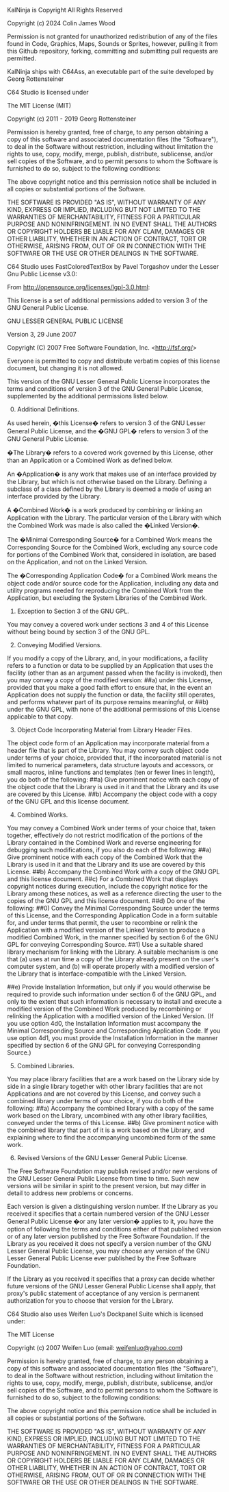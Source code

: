 KalNinja is Copyright All Rights Reserved

Copyright (c) 2024 Colin James Wood

Permission is not granted for unauthorized redistribution of any of the files found in Code, Graphics, Maps, Sounds or Sprites, however, pulling it from this Github repository, forking, committing and submitting pull requests are permitted.


KalNinja ships with C64Ass, an executable part of the suite developed by Georg Rottensteiner

C64 Studio is licensed under

The MIT License (MIT)

Copyright (c) 2011 - 2019 Georg Rottensteiner

Permission is hereby granted, free of charge, to any person obtaining a copy of this software and associated documentation files (the "Software"), to deal in the Software without restriction, including without limitation the rights to use, copy, modify, merge, publish, distribute, sublicense, and/or sell copies of the Software, and to permit persons to whom the Software is furnished to do so, subject to the following conditions:

The above copyright notice and this permission notice shall be included in all copies or substantial portions of the Software.

THE SOFTWARE IS PROVIDED "AS IS", WITHOUT WARRANTY OF ANY KIND, EXPRESS OR IMPLIED, INCLUDING BUT NOT LIMITED TO THE WARRANTIES OF MERCHANTABILITY, FITNESS FOR A PARTICULAR PURPOSE AND NONINFRINGEMENT. IN NO EVENT SHALL THE AUTHORS OR COPYRIGHT HOLDERS BE LIABLE FOR ANY CLAIM, DAMAGES OR OTHER LIABILITY, WHETHER IN AN ACTION OF CONTRACT, TORT OR OTHERWISE, ARISING FROM, OUT OF OR IN CONNECTION WITH THE SOFTWARE OR THE USE OR OTHER DEALINGS IN THE SOFTWARE.




C64 Studio uses FastColoredTextBox by Pavel Torgashov under the Lesser Gnu Public License v3.0:

From http://opensource.org/licenses/lgpl-3.0.html:

This license is a set of additional permissions added to version 3 of the GNU General Public License. 

GNU LESSER GENERAL PUBLIC LICENSE

Version 3, 29 June 2007

Copyright (C) 2007 Free Software Foundation, Inc. &lt;http://fsf.org/&gt;

Everyone is permitted to copy and distribute verbatim copies of this license document, but changing it is not allowed.

This version of the GNU Lesser General Public License incorporates the terms and conditions of version 3 of the GNU General Public License, supplemented by the additional permissions listed below.

0. Additional Definitions.

As used herein, �this License� refers to version 3 of the GNU Lesser General Public License, and the �GNU GPL� refers to version 3 of the GNU General Public License.

�The Library� refers to a covered work governed by this License, other than an Application or a Combined Work as defined below.

An �Application� is any work that makes use of an interface provided by the Library, but which is not otherwise based on the Library. Defining a subclass of a class defined by the Library is deemed a mode of using an interface provided by the Library.

A �Combined Work� is a work produced by combining or linking an Application with the Library. The particular version of the Library with which the Combined Work was made is also called the �Linked Version�.

The �Minimal Corresponding Source� for a Combined Work means the Corresponding Source for the Combined Work, excluding any source code for portions of the Combined Work that, considered in isolation, are based on the Application, and not on the Linked Version.

The �Corresponding Application Code� for a Combined Work means the object code and/or source code for the Application, including any data and utility programs needed for reproducing the Combined Work from the Application, but excluding the System Libraries of the Combined Work.

1. Exception to Section 3 of the GNU GPL.

You may convey a covered work under sections 3 and 4 of this License without being bound by section 3 of the GNU GPL.

2. Conveying Modified Versions.

If you modify a copy of the Library, and, in your modifications, a facility refers to a function or data to be supplied by an Application that uses the facility (other than as an argument passed when the facility is invoked), then you may convey a copy of the modified version:
##a) under this License, provided that you make a good faith effort to ensure that, in the event an Application does not supply the function or data, the facility still operates, and performs whatever part of its purpose remains meaningful, or
##b) under the GNU GPL, with none of the additional permissions of this License applicable to that copy.

3. Object Code Incorporating Material from Library Header Files.

The object code form of an Application may incorporate material from a header file that is part of the Library. You may convey such object code under terms of your choice, provided that, if the incorporated material is not limited to numerical parameters, data structure layouts and accessors, or small macros, inline functions and templates (ten or fewer lines in length), you do both of the following:
##a) Give prominent notice with each copy of the object code that the Library is used in it and that the Library and its use are covered by this License.
##b) Accompany the object code with a copy of the GNU GPL and this license document.

4. Combined Works.

You may convey a Combined Work under terms of your choice that, taken together, effectively do not restrict modification of the portions of the Library contained in the Combined Work and reverse engineering for debugging such modifications, if you also do each of the following:
##a) Give prominent notice with each copy of the Combined Work that the Library is used in it and that the Library and its use are covered by this License.
##b) Accompany the Combined Work with a copy of the GNU GPL and this license document.
##c) For a Combined Work that displays copyright notices during execution, include the copyright notice for the Library among these notices, as well as a reference directing the user to the copies of the GNU GPL and this license document.
##d) Do one of the following: ##0) Convey the Minimal Corresponding Source under the terms of this License, and the Corresponding Application Code in a form suitable for, and under terms that permit, the user to recombine or relink the Application with a modified version of the Linked Version to produce a modified Combined Work, in the manner specified by section 6 of the GNU GPL for conveying Corresponding Source.
##1) Use a suitable shared library mechanism for linking with the Library. A suitable mechanism is one that (a) uses at run time a copy of the Library already present on the user's computer system, and (b) will operate properly with a modified version of the Library that is interface-compatible with the Linked Version.

##e) Provide Installation Information, but only if you would otherwise be required to provide such information under section 6 of the GNU GPL, and only to the extent that such information is necessary to install and execute a modified version of the Combined Work produced by recombining or relinking the Application with a modified version of the Linked Version. (If you use option 4d0, the Installation Information must accompany the Minimal Corresponding Source and Corresponding Application Code. If you use option 4d1, you must provide the Installation Information in the manner specified by section 6 of the GNU GPL for conveying Corresponding Source.)

5. Combined Libraries.

You may place library facilities that are a work based on the Library side by side in a single library together with other library facilities that are not Applications and are not covered by this License, and convey such a combined library under terms of your choice, if you do both of the following:
##a) Accompany the combined library with a copy of the same work based on the Library, uncombined with any other library facilities, conveyed under the terms of this License.
##b) Give prominent notice with the combined library that part of it is a work based on the Library, and explaining where to find the accompanying uncombined form of the same work.

6. Revised Versions of the GNU Lesser General Public License.

The Free Software Foundation may publish revised and/or new versions of the GNU Lesser General Public License from time to time. Such new versions will be similar in spirit to the present version, but may differ in detail to address new problems or concerns.

Each version is given a distinguishing version number. If the Library as you received it specifies that a certain numbered version of the GNU Lesser General Public License �or any later version� applies to it, you have the option of following the terms and conditions either of that published version or of any later version published by the Free Software Foundation. If the Library as you received it does not specify a version number of the GNU Lesser General Public License, you may choose any version of the GNU Lesser General Public License ever published by the Free Software Foundation.

If the Library as you received it specifies that a proxy can decide whether future versions of the GNU Lesser General Public License shall apply, that proxy's public statement of acceptance of any version is permanent authorization for you to choose that version for the Library.




C64 Studio also uses Weifen Luo's Dockpanel Suite which is licensed under:


The MIT License


Copyright (c) 2007 Weifen Luo (email: weifenluo@yahoo.com)


Permission is hereby granted, free of charge, to any person obtaining a copy of this software and associated documentation files (the "Software"), to deal in the Software without restriction, including without limitation the rights to use, copy, modify, merge, publish, distribute, sublicense, and/or sell copies of the Software, and to permit persons to whom the Software is furnished to do so, subject to the following conditions:


The above copyright notice and this permission notice shall be included in all copies or substantial portions of the Software.


THE SOFTWARE IS PROVIDED "AS IS", WITHOUT WARRANTY OF ANY KIND, EXPRESS OR IMPLIED, INCLUDING BUT NOT LIMITED TO THE WARRANTIES OF MERCHANTABILITY, FITNESS FOR A PARTICULAR PURPOSE AND NONINFRINGEMENT. IN NO EVENT SHALL THE AUTHORS OR COPYRIGHT HOLDERS BE LIABLE FOR ANY CLAIM, DAMAGES OR OTHER LIABILITY, WHETHER IN AN ACTION OF CONTRACT, TORT OR OTHERWISE, ARISING FROM, OUT OF OR IN CONNECTION WITH THE SOFTWARE OR THE USE OR OTHER DEALINGS IN THE SOFTWARE.